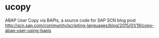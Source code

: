 # ucopy
ABAP User Copy via BAPIs, a source code for SAP SCN blog post
http://scn.sap.com/community/scripting-languages/blog/2015/01/19/copy-abap-user-using-bapis

